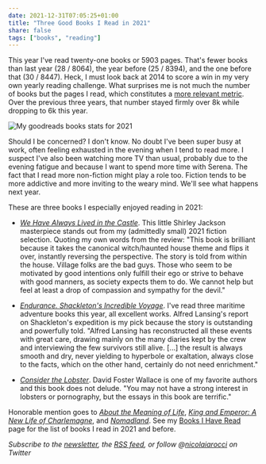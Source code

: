 ```yaml
---
date: 2021-12-31T07:05:25+01:00
title: "Three Good Books I Read in 2021"
share: false
tags: ["books", "reading"]
---
```

This year I've read twenty-one books or 5903 pages. That's fewer books than
last year (28 / 8064), the year before (25 / 8394), and the one before that (30
/ 8447). Heck, I must look back at 2014 to score a win in my very own yearly
reading challenge. What surprises me is not much the number of books but the
pages I read, which constitutes a [more relevant metric][8]. Over the previous
three years, that number stayed firmly over 8k while dropping to 6k this year. 

![My goodreads books stats for 2021](/images/books-stats-2021-goodreads.png)

Should I be concerned? I don't know. No doubt I've been super busy at work,
often feeling exhausted in the evening when I tend to read more. I suspect I've
also been watching more TV than usual, probably due to the evening fatigue and
because I want to spend more time with Serena. The fact that I read more
non-fiction might play a role too. Fiction tends to be more addictive and more
inviting to the weary mind. We'll see what happens next year.

These are three books I especially enjoyed reading in 2021:

- *[We Have Always Lived in the Castle][1]*. This little Shirley Jackson
masterpiece stands out from my (admittedly small) 2021 fiction selection. Quoting
my own words from the review: "This book is brilliant because it takes the canonical
witch/haunted house theme and flips it over, instantly reversing the
perspective. The story is told from within the house. Village folks are the bad
guys. Those who seem to be motivated by good intentions only fulfill their ego
or strive to behave with good manners, as society expects them to do. We cannot
help but feel at least a drop of compassion and sympathy for the devil."

- *[Endurance. Shackleton's Incredible Voyage][2]*. I've read three maritime adventure
books this year, all excellent works. Alfred Lansing's report on Shackleton's
expedition is my pick because the story is outstanding and powerfully told.
"Alfred Lansing has reconstructed all these events with great care, drawing
mainly on the many diaries kept by the crew and interviewing the few survivors
still alive. [...] the result is always smooth and dry, never yielding to
hyperbole or exaltation, always close to the facts, which on the other hand,
certainly do not need enrichment."

- *[Consider the Lobster][3]*. David Foster Wallace is one of my favorite authors and
this book does not delude. "You may not have a strong interest in lobsters or
pornography, but the essays in this book are terrific."

Honorable mention goes to  *[About the Meaning of Life][5]*, *[King and
Emperor: A New Life of Charlemagne][6]*, and *[Nomadland][7]*. See my [Books
I Have Read][4] page for the list of books I read in 2021 and before.

*Subscribe to the [newsletter][nl], the [RSS feed][rss], or follow @[nicolaiarocci][tw] on Twitter*

 [1]: /book-review-we-have-always-lived-in-the-castle/
 [2]: /book-review-endurance-shackletons-incredible-voyage/
 [3]: /book-review-consider-the-lobster/
 [4]: /books-i-have-read/
 [5]: /book-review-about-the-meaning-of-life/
 [6]: /book-review-king-and-emperor-a-new-life-of-charlemagne/
 [7]: /book-review-nomadland/
 [8]: https://twitter.com/nicolaiarocci/status/1214857647314362368
 [rss]: https://nicolaiarocci.com/index.xml
 [tw]: http://twitter.com/nicolaiarocci
 [nl]: https://nicolaiarocci.substack.com
